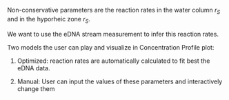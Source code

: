 Non-conservative parameters are the reaction rates in the water column ${r_S}$ and in the hyporheic zone ${r_S}$.

We want to use the eDNA stream measurement to infer this reaction rates.

Two models the user can play and visualize in Concentration Profile plot:

1) Optimized: reaction rates are automatically calculated to fit best the eDNA data.

2) Manual: User can input the values of these parameters and interactively change them  

